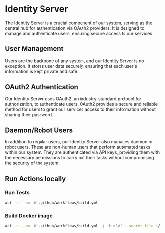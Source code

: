 # Identity Server

The Identity Server is a crucial component of our system, serving as the central hub for authentication via OAuth2
providers. It is designed to manage and authenticate users, ensuring secure access to our services.

## User Management

Users are the backbone of any system, and our Identity Server is no exception. It stores user data securely, ensuring
that each user's information is kept private and safe.

## OAuth2 Authentication

Our Identity Server uses OAuth2, an industry-standard protocol for authorization, to authenticate users. OAuth2 provides
a secure and reliable method for users to grant our services access to their information without sharing their password.

## Daemon/Robot Users

In addition to regular users, our Identity Server also manages daemon or robot users. These are non-human users that
perform automated tasks within our system. They are authenticated via API keys, providing them with the necessary
permissions to carry out their tasks without compromising the security of the system.

## Run Actions locally

### Run Tests

```bash
act -r --rm -W .github/workflows/build.yml
```

### Build Docker image

```bash
act -r --rm -W .github/workflows/build.yml -j 'build' --secret-file ~/.energimind/dhub-deployer.env
```
